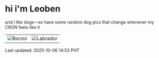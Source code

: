 # hi i'm Leoben

and i like dogs—so have some random dog pics that change whenever my CRON feels like it

|  |  |
|--------|----------|
| ![Borzoi](https://random-dog-vercel.vercel.app/api/random-borzoi?v=1759733613) | ![Labrador](https://random-dog-vercel.vercel.app/api/random-labrador?v=1759733613) |

Last updated: 2025-10-06 14:53 PHT
